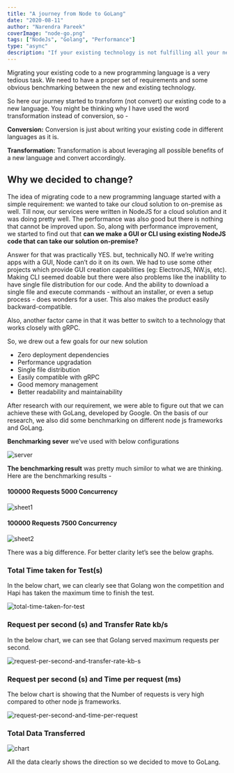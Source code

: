 ```yaml
---
title: "A journey from Node to GoLang"
date: "2020-08-11"
author: "Narendra Pareek"
coverImage: "node-go.png"
tags: ["NodeJs", "Golang", "Performance"]
type: "async"
description: "If your existing technology is not fulfilling all your needs and you are thinking about switching to the new one. Also, if you are concerned about the performance. Here is the blog that can help you in this direction."
---
```


Migrating your existing code to a new programming language is a very tedious task. We need to have a proper set of requirements and some obvious benchmarking between the new and existing technology.

So here our journey started to transform (not convert) our existing code to a new language. You might be thinking why I have used the word transformation instead of conversion, so -

**Conversion:** Conversion is just about writing your existing code in different languages as it is.

**Transformation:** Transformation is about leveraging all possible benefits of a new language and convert accordingly.

## Why we decided to change?

The idea of migrating code to a new programming language started with a simple requirement: we wanted to take our cloud solution to on-premise as well. Till now, our services were written in NodeJS for a cloud solution and it was doing pretty well. The performance was also good but there is nothing that cannot be improved upon. So, along with performance improvement, we started to find out that **can we make a GUI or CLI using existing NodeJS code that can take our solution on-premise?**

Answer for that was practically YES. but, technically NO. If we’re writing apps with a GUI, Node can’t do it on its own. We had to use some other projects which provide GUI creation capabilities (eg: ElectronJS, NW.js, etc). Making CLI seemed doable but there were also problems like the inablility to have single file distribution for our code. And the ability to download a single file and execute commands - without an installer, or even a setup process - does wonders for a user. This also makes the product easily backward-compatible.

Also, another factor came in that it was better to switch to a technology that works closely with gRPC.

So, we drew out a few goals for our new solution

- Zero deployment dependencies
- Performance upgradation
- Single file distribution
- Easily compatible with gRPC
- Good memory management
- Better readability and maintainability

After research with our requirement, we were able to figure out that we can achieve these with GoLang, developed by Google.
On the basis of our research, we also did some benchmarking on different node js frameworks and GoLang.

**Benchmarking sever** we’ve used with below configurations

![server](server.png)

**The benchmarking result** was pretty much similor to what we are thinking. Here are the benchmarking results -

#### 100000 Requests 5000 Concurrency

![sheet1](sheet1.png)

#### 100000 Requests 7500 Concurrency

![sheet2](sheet2.png)

There was a big difference. For better clarity let’s see the below graphs.

### Total Time taken for Test(s)

In the below chart, we can clearly see that Golang won the competition and Hapi has taken the maximum time to finish the test.

![total-time-taken-for-test](total-time-taken-for-test.png)

### Request per second (s) and Transfer Rate kb/s

In the below chart, we can see that Golang served maximum requests per second.

![request-per-second-and-transfer-rate-kb-s](request-per-second-and-transfer-rate-kb-s.png)

### Request per second (s) and Time per request (ms)

The below chart is showing that the Number of requests is very high compared to other node js frameworks.

![request-per-second-and-time-per-request](request-per-second-and-time-per-request.png)

### Total Data Transferred

![chart](chart.png)

All the data clearly shows the direction so we decided to move to GoLang.
